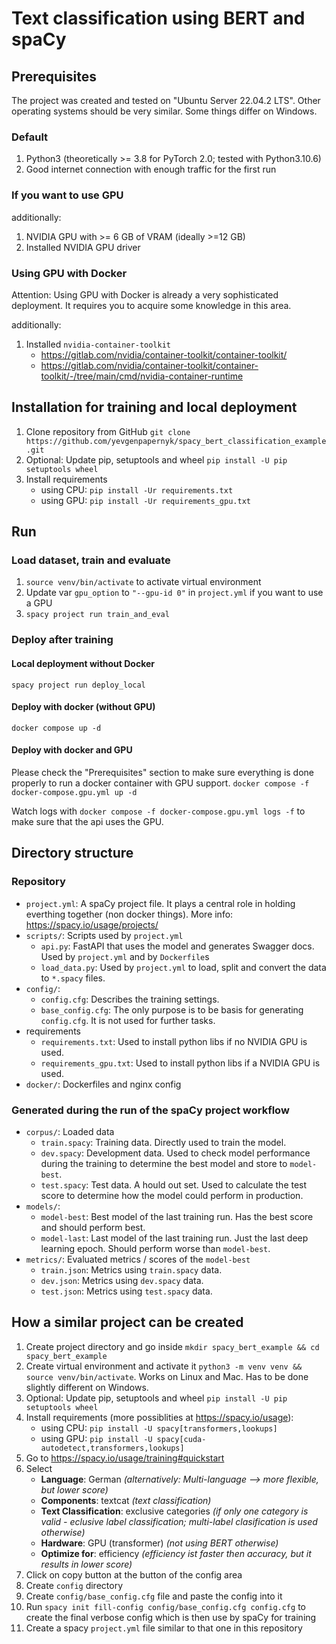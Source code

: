 # Text classification using BERT and spaCy

## Prerequisites

The project was created and tested on "Ubuntu Server 22.04.2 LTS". Other operating systems should be very similar. Some things differ on Windows.

### Default
1. Python3 (theoretically >= 3.8 for PyTorch 2.0; tested with Python3.10.6)
1. Good internet connection with enough traffic for the first run

### If you want to use GPU
additionally:
1. NVIDIA GPU with >= 6 GB of VRAM (ideally >=12 GB)
1. Installed NVIDIA GPU driver

### Using GPU with Docker
Attention: 
Using GPU with Docker is already a very sophisticated deployment. It requires you to acquire some knowledge in this area.

additionally:
1. Installed `nvidia-container-toolkit`
    - https://gitlab.com/nvidia/container-toolkit/container-toolkit/
    - https://gitlab.com/nvidia/container-toolkit/container-toolkit/-/tree/main/cmd/nvidia-container-runtime

## Installation for training and local deployment

1. Clone repository from GitHub `git clone https://github.com/yevgenpapernyk/spacy_bert_classification_example.git`
1. Optional: Update pip, setuptools and wheel `pip install -U pip setuptools wheel`
1. Install requirements 
    - using CPU: `pip install -Ur requirements.txt`
    - using GPU: `pip install -Ur requirements_gpu.txt`

## Run
### Load dataset, train and evaluate
1. `source venv/bin/activate` to activate virtual environment
1. Update var `gpu_option` to `"--gpu-id 0"` in `project.yml` if you want to use a GPU
1. `spacy project run train_and_eval` 

### Deploy after training
#### Local deployment without Docker
`spacy project run deploy_local`

#### Deploy with docker (without GPU)
`docker compose up -d`

#### Deploy with docker and GPU
Please check the "Prerequisites" section to make sure everything is done properly to run a docker container with GPU support.
`docker compose -f docker-compose.gpu.yml up -d`

Watch logs with `docker compose -f docker-compose.gpu.yml logs -f` to make sure that the api uses the GPU.

## Directory structure
### Repository
- `project.yml`: A spaCy project file. It plays a central role in holding everthing together (non docker things). More info: https://spacy.io/usage/projects/
- `scripts/`: Scripts used by `project.yml`
    - `api.py`: FastAPI that uses the model and generates Swagger docs. Used by `project.yml` and by `Dockerfile`s
    - `load_data.py`: Used by `project.yml` to load, split and convert the data to `*.spacy` files.
- `config/`: 
    - `config.cfg`: Describes the training settings. 
    - `base_config.cfg`: The only purpose is to be basis for generating `config.cfg`. It is not used for further tasks.
- requirements
    - `requirements.txt`: Used to install python libs if no NVIDIA GPU is used.
    - `requirements_gpu.txt`: Used to install python libs if a NVIDIA GPU is used.
- `docker/`: Dockerfiles and nginx config

### Generated during the run of the spaCy project workflow
- `corpus/`: Loaded data
    - `train.spacy`: Training data. Directly used to train the model.
    - `dev.spacy`: Development data. Used to check model performance during the training to determine the best model and store to `model-best`.
    - `test.spacy`: Test data. A hould out set. Used to calculate the test score to determine how the model could perform in production.
- `models/`:
    - `model-best`: Best model of the last training run. Has the best score and should perform best.
    - `model-last`: Last model of the last training run. Just the last deep learning epoch. Should perform worse than `model-best`.
- `metrics/`: Evaluated metrics / scores of the `model-best`
    - `train.json`: Metrics using `train.spacy` data.
    - `dev.json`: Metrics using `dev.spacy` data.
    - `test.json`: Metrics using `test.spacy` data.

## How a similar project can be created

1. Create project directory and go inside `mkdir spacy_bert_example && cd spacy_bert_example`
1. Create virtual environment and activate it `python3 -m venv venv && source venv/bin/activate`. Works on Linux and Mac. Has to be done slightly different on Windows.
1. Optional: Update pip, setuptools and wheel `pip install -U pip setuptools wheel`
1. Install requirements (more possiblities at https://spacy.io/usage):
    - using CPU: `pip install -U spacy[transformers,lookups]`
    - using GPU: `pip install -U spacy[cuda-autodetect,transformers,lookups]`
1. Go to https://spacy.io/usage/training#quickstart
1. Select
    - **Language**: German  *(alternatively: Multi-language --> more flexible, but lower score)*
    - **Components**: textcat  *(text classification)*
    - **Text Classification**: exclusive categories  *(if only one category is valid - eclusive label classification; multi-label clasification is used otherwise)*
    - **Hardware**: GPU (transformer)  *(not using BERT otherwise)*
    - **Optimize for**: efficiency  *(efficiency ist faster then accuracy, but it results in lower score)*
1. Click on copy button at the button of the config area
1. Create `config` directory
1. Create `config/base_config.cfg` file and paste the config into it
1. Run `spacy init fill-config config/base_config.cfg config.cfg` to create the final verbose config which is then use by spaCy for training
1. Create a spacy `project.yml` file similar to that one in this repository

